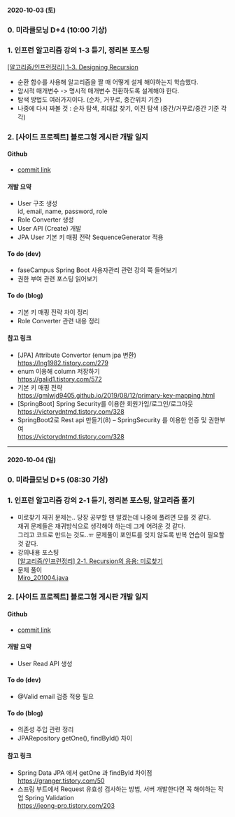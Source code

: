 #### 2020-10-03 (토)

### 0\. 미라클모닝 D+4 (10:00 기상)

### 1\. 인프런 알고리즘 강의 1-3 듣기, 정리본 포스팅
[\[알고리즘/인프런정리\] 1-3. Designing Recursion](https://yuja-kong.tistory.com/106)  
- 순환 함수를 사용해 알고리즘을 짤 때 어떻게 설계 해야하는지 학습했다.
- 암시적 매개변수 -> 명시적 매개변수 전환하도록 설계해야 한다.
- 탐색 방법도 여러가지이다. (순차, 거꾸로, 중간위치 기준)
- 나중에 다시 짜볼 것 : 순차 탐색, 최대값 찾기, 이진 탐색 (중간/거꾸로/중간 기준 각각)

### 2\. \[사이드 프로젝트\] 블로그형 게시판 개발 일지
#### Github
- [commit link](https://github.com/ion-study/blog-back/commit/ae13e4d4e8f834ed675c650e87d5a1d0f5c24009)

#### 개발 요약
- User 구조 생성<br>
id, email, name, password, role
- Role Converter 생성
- User API (Create) 개발
- JPA User 기본 키 매핑 전략 SequenceGenerator 적용

#### To do (dev)
- faseCampus Spring Boot 사용자관리 관련 강의 쭉 들어보기
- 권한 부여 관련 포스팅 읽어보기

#### To do (blog)
- 기본 키 매핑 전략 차이 정리
- Role Converter 관련 내용 정리

#### 참고 링크
- \[JPA\] Attribute Convertor (enum jpa 변환)<br>
  <https://lng1982.tistory.com/279>
- enum 이용해 column 저장하기<br>
  <https://galid1.tistory.com/572>
- 기본 키 매핑 전략<br>
  <https://gmlwjd9405.github.io/2019/08/12/primary-key-mapping.html>
- \[SpringBoot\] Spring Security를 이용한 회원가입/로그인/로그아웃<br>
  <https://victorydntmd.tistory.com/328>
- SpringBoot2로 Rest api 만들기(8) – SpringSecurity 를 이용한 인증 및 권한부여<br>
  <https://victorydntmd.tistory.com/328>
  
---

#### 2020-10-04 (일)

### 0\. 미라클모닝 D+5 (08:30 기상)

### 1\. 인프런 알고리즘 강의 2-1 듣기, 정리본 포스팅, 알고리즘 풀기
- 미로찾기 재귀 문제는.. 당장 공부할 땐 알겠는데 나중에 풀려면 모를 것 같다.<br>
재귀 문제들은 재귀방식으로 생각해야 하는데 그게 어려운 것 같다.<br>
그리고 코드로 만드는 것도..ㅠ 문제풀이 포인트를 잊지 않도록 반복 연습이 필요할 것 같다.
- 강의내용 포스팅<br>
[\[알고리즘/인프런정리\] 2-1. Recursion의 응용: 미로찾기](https://yuja-kong.tistory.com/108?category=838438)
- 문제 풀이<br>
[Miro_201004.java](https://github.com/uzini0418/algorithm-practice-new/blob/master/src/recursion/Miro_201004.java)

### 2\. \[사이드 프로젝트\] 블로그형 게시판 개발 일지

#### Github
- [commit link](https://github.com/ion-study/blog-back/commit/b021e92d27de3f1ec05ed1e65f7ddfe643e6290b)

#### 개발 요약
- User Read API 생성

#### To do (dev)
- @Valid email 검증 적용 필요

#### To do (blog)
- 의존성 주입 관련 정리
- JPARepository getOne(), findById() 차이

#### 참고 링크
- Spring Data JPA 에서  getOne 과 findById 차이점<br>
<https://granger.tistory.com/50>
- 스프링 부트에서 Request 유효성 검사하는 방법, 서버 개발한다면 꼭 해야하는 작업 Spring Validation<br>
<https://jeong-pro.tistory.com/203>